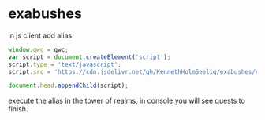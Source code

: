# exabushes

in js client add alias
```js
window.gwc = gwc;
var script = document.createElement('script');
script.type = 'text/javascript';
script.src = 'https://cdn.jsdelivr.net/gh/KennethHolmSeelig/exabushes/compiled.js';

document.head.appendChild(script);
```

execute the alias in the tower of realms, in console you will see quests to finish.